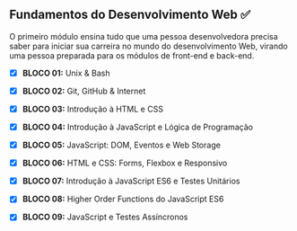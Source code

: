 ## Fundamentos do Desenvolvimento Web :white_check_mark:

O primeiro módulo ensina tudo que uma pessoa desenvolvedora precisa saber para iniciar sua carreira no mundo do desenvolvimento Web, virando uma pessoa preparada para os módulos de front-end e back-end. 

- [x] **BLOCO 01:** Unix & Bash

- [x] **BLOCO 02:** Git, GitHub & Internet

- [x] **BLOCO 03:** Introdução à HTML e CSS

- [x] **BLOCO 04:** Introdução à JavaScript e Lógica de Programação

- [x] **BLOCO 05:** JavaScript: DOM, Eventos e Web Storage

- [x] **BLOCO 06:** HTML e CSS: Forms, Flexbox e Responsivo

- [x] **BLOCO 07:** Introdução à JavaScript ES6 e Testes Unitários

- [x] **BLOCO 08:** Higher Order Functions do JavaScript ES6

- [x] **BLOCO 09:** JavaScript e Testes Assíncronos

